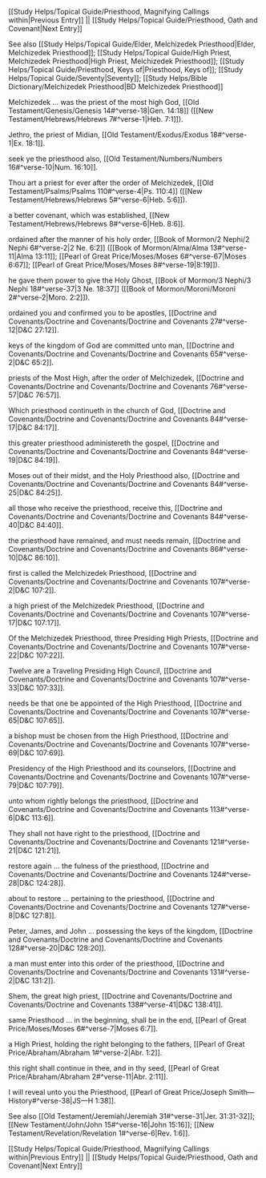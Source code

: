 [[Study Helps/Topical Guide/Priesthood, Magnifying Callings within|Previous Entry]]  ||  [[Study Helps/Topical Guide/Priesthood, Oath and Covenant|Next Entry]]

 See also [[Study Helps/Topical Guide/Elder, Melchizedek Priesthood|Elder, Melchizedek Priesthood]]; [[Study Helps/Topical Guide/High Priest, Melchizedek Priesthood|High Priest, Melchizedek Priesthood]]; [[Study Helps/Topical Guide/Priesthood, Keys of|Priesthood, Keys of]]; [[Study Helps/Topical Guide/Seventy|Seventy]]; [[Study Helps/Bible Dictionary/Melchizedek Priesthood|BD Melchizedek Priesthood]]

 Melchizedek ... was the priest of the most high God, [[Old Testament/Genesis/Genesis 14#^verse-18|Gen. 14:18]] ([[New Testament/Hebrews/Hebrews 7#^verse-1|Heb. 7:1]]).

 Jethro, the priest of Midian, [[Old Testament/Exodus/Exodus 18#^verse-1|Ex. 18:1]].

 seek ye the priesthood also, [[Old Testament/Numbers/Numbers 16#^verse-10|Num. 16:10]].

 Thou art a priest for ever after the order of Melchizedek, [[Old Testament/Psalms/Psalms 110#^verse-4|Ps. 110:4]] ([[New Testament/Hebrews/Hebrews 5#^verse-6|Heb. 5:6]]).

 a better covenant, which was established, [[New Testament/Hebrews/Hebrews 8#^verse-6|Heb. 8:6]].

 ordained after the manner of his holy order, [[Book of Mormon/2 Nephi/2 Nephi 6#^verse-2|2 Ne. 6:2]] ([[Book of Mormon/Alma/Alma 13#^verse-11|Alma 13:11]]; [[Pearl of Great Price/Moses/Moses 6#^verse-67|Moses 6:67]]; [[Pearl of Great Price/Moses/Moses 8#^verse-19|8:19]]).

 he gave them power to give the Holy Ghost, [[Book of Mormon/3 Nephi/3 Nephi 18#^verse-37|3 Ne. 18:37]] ([[Book of Mormon/Moroni/Moroni 2#^verse-2|Moro. 2:2]]).

 ordained you and confirmed you to be apostles, [[Doctrine and Covenants/Doctrine and Covenants/Doctrine and Covenants 27#^verse-12|D&C 27:12]].

 keys of the kingdom of God are committed unto man, [[Doctrine and Covenants/Doctrine and Covenants/Doctrine and Covenants 65#^verse-2|D&C 65:2]].

 priests of the Most High, after the order of Melchizedek, [[Doctrine and Covenants/Doctrine and Covenants/Doctrine and Covenants 76#^verse-57|D&C 76:57]].

 Which priesthood continueth in the church of God, [[Doctrine and Covenants/Doctrine and Covenants/Doctrine and Covenants 84#^verse-17|D&C 84:17]].

 this greater priesthood administereth the gospel, [[Doctrine and Covenants/Doctrine and Covenants/Doctrine and Covenants 84#^verse-19|D&C 84:19]].

 Moses out of their midst, and the Holy Priesthood also, [[Doctrine and Covenants/Doctrine and Covenants/Doctrine and Covenants 84#^verse-25|D&C 84:25]].

 all those who receive the priesthood, receive this, [[Doctrine and Covenants/Doctrine and Covenants/Doctrine and Covenants 84#^verse-40|D&C 84:40]].

 the priesthood have remained, and must needs remain, [[Doctrine and Covenants/Doctrine and Covenants/Doctrine and Covenants 86#^verse-10|D&C 86:10]].

 first is called the Melchizedek Priesthood, [[Doctrine and Covenants/Doctrine and Covenants/Doctrine and Covenants 107#^verse-2|D&C 107:2]].

 a high priest of the Melchizedek Priesthood, [[Doctrine and Covenants/Doctrine and Covenants/Doctrine and Covenants 107#^verse-17|D&C 107:17]].

 Of the Melchizedek Priesthood, three Presiding High Priests, [[Doctrine and Covenants/Doctrine and Covenants/Doctrine and Covenants 107#^verse-22|D&C 107:22]].

 Twelve are a Traveling Presiding High Council, [[Doctrine and Covenants/Doctrine and Covenants/Doctrine and Covenants 107#^verse-33|D&C 107:33]].

 needs be that one be appointed of the High Priesthood, [[Doctrine and Covenants/Doctrine and Covenants/Doctrine and Covenants 107#^verse-65|D&C 107:65]].

 a bishop must be chosen from the High Priesthood, [[Doctrine and Covenants/Doctrine and Covenants/Doctrine and Covenants 107#^verse-69|D&C 107:69]].

 Presidency of the High Priesthood and its counselors, [[Doctrine and Covenants/Doctrine and Covenants/Doctrine and Covenants 107#^verse-79|D&C 107:79]].

 unto whom rightly belongs the priesthood, [[Doctrine and Covenants/Doctrine and Covenants/Doctrine and Covenants 113#^verse-6|D&C 113:6]].

 They shall not have right to the priesthood, [[Doctrine and Covenants/Doctrine and Covenants/Doctrine and Covenants 121#^verse-21|D&C 121:21]].

 restore again ... the fulness of the priesthood, [[Doctrine and Covenants/Doctrine and Covenants/Doctrine and Covenants 124#^verse-28|D&C 124:28]].

 about to restore ... pertaining to the priesthood, [[Doctrine and Covenants/Doctrine and Covenants/Doctrine and Covenants 127#^verse-8|D&C 127:8]].

 Peter, James, and John ... possessing the keys of the kingdom, [[Doctrine and Covenants/Doctrine and Covenants/Doctrine and Covenants 128#^verse-20|D&C 128:20]].

 a man must enter into this order of the priesthood, [[Doctrine and Covenants/Doctrine and Covenants/Doctrine and Covenants 131#^verse-2|D&C 131:2]].

 Shem, the great high priest, [[Doctrine and Covenants/Doctrine and Covenants/Doctrine and Covenants 138#^verse-41|D&C 138:41]].

 same Priesthood ... in the beginning, shall be in the end, [[Pearl of Great Price/Moses/Moses 6#^verse-7|Moses 6:7]].

 a High Priest, holding the right belonging to the fathers, [[Pearl of Great Price/Abraham/Abraham 1#^verse-2|Abr. 1:2]].

 this right shall continue in thee, and in thy seed, [[Pearl of Great Price/Abraham/Abraham 2#^verse-11|Abr. 2:11]].

 I will reveal unto you the Priesthood, [[Pearl of Great Price/Joseph Smith—History#^verse-38|JS—H 1:38]].

 See also [[Old Testament/Jeremiah/Jeremiah 31#^verse-31|Jer. 31:31-32]]; [[New Testament/John/John 15#^verse-16|John 15:16]]; [[New Testament/Revelation/Revelation 1#^verse-6|Rev. 1:6]].

[[Study Helps/Topical Guide/Priesthood, Magnifying Callings within|Previous Entry]]  ||  [[Study Helps/Topical Guide/Priesthood, Oath and Covenant|Next Entry]]